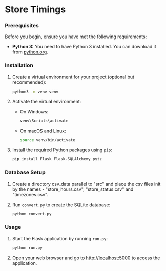 
# Store Timings

### Prerequisites

Before you begin, ensure you have met the following requirements:

- **Python 3:** You need to have Python 3 installed. You can download it from [python.org](https://www.python.org/downloads/).

### Installation

1. Create a virtual environment for your project (optional but recommended):

   ```bash
   python3 -m venv venv
   ```

2. Activate the virtual environment:

   - On Windows:

     ```bash
     venv\Scripts\activate
     ```

   - On macOS and Linux:

     ```bash
     source venv/bin/activate
     ```

3. Install the required Python packages using `pip`:

   ```bash
   pip install Flask Flask-SQLAlchemy pytz
   ```

### Database Setup

1. Create a directory csv_data parallel to "src" and place the csv files init by the names - "store_hours.csv", "store_status.csv" and "timezones.csv".

2. Run `convert.py` to create the SQLite database:

   ```bash
   python convert.py
   ```

### Usage

1. Start the Flask application by running `run.py`:

   ```bash
   python run.py
   ```

2. Open your web browser and go to [http://localhost:5000](http://localhost:5000) to access the application.